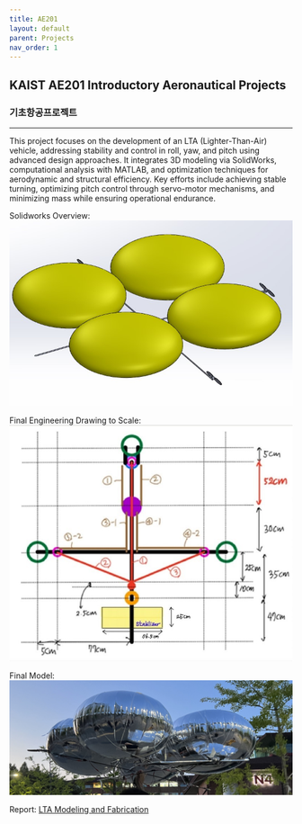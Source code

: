 ```yaml
---
title: AE201
layout: default
parent: Projects
nav_order: 1
---
```


## KAIST AE201 Introductory Aeronautical Projects  
### 기초항공프로젝트  
---

This project focuses on the development of an LTA (Lighter-Than-Air) vehicle, addressing stability and control in roll, yaw, and pitch using advanced design approaches. It integrates 3D modeling via SolidWorks, computational analysis with MATLAB, and optimization techniques for aerodynamic and structural efficiency. Key efforts include achieving stable turning, optimizing pitch control through servo-motor mechanisms, and minimizing mass while ensuring operational endurance.  

Solidworks Overview:  
![1](../images/AE201/7.jpg)

Final Engineering Drawing to Scale:  
![2](../images/AE201/5.jpg)

Final Model:  
![3](../images/AE201/6.jpg)


Report: [LTA Modeling and Fabrication](https://github.com/seoyoonkims/seoyoonkims.github.io/blob/main/docs/pdf/AE201_Term_Project.pdf)  
